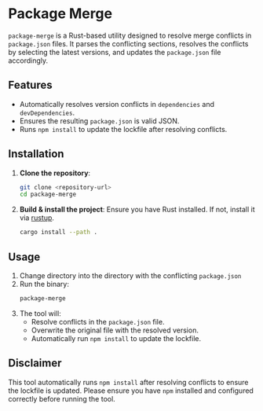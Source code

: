 # Package Merge

`package-merge` is a Rust-based utility designed to resolve merge conflicts in `package.json` files. It parses the conflicting sections, resolves the conflicts by selecting the latest versions, and updates the `package.json` file accordingly.

## Features

- Automatically resolves version conflicts in `dependencies` and `devDependencies`.
- Ensures the resulting `package.json` is valid JSON.
- Runs `npm install` to update the lockfile after resolving conflicts.

## Installation

1. **Clone the repository**:

   ```bash
   git clone <repository-url>
   cd package-merge
   ```

2. **Build & install the project**:
   Ensure you have Rust installed. If not, install it via [rustup](https://rustup.rs/).
   ```bash
   cargo install --path .
   ```

## Usage

1. Change directory into the directory with the conflicting `package.json`
2. Run the binary:
   ```bash
   package-merge
   ```
3. The tool will:
   - Resolve conflicts in the `package.json` file.
   - Overwrite the original file with the resolved version.
   - Automatically run `npm install` to update the lockfile.

## Disclaimer

This tool automatically runs `npm install` after resolving conflicts to ensure the lockfile is updated. Please ensure you have `npm` installed and configured correctly before running the tool.

